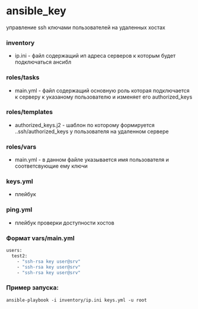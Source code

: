 # ansible_key
управление ssh ключами пользователей на удаленных хостах

### inventory   
- ip.ini - файл содержащий ип адреса серверов к которым будет подключаться ансибл   

### roles/tasks   
- main.yml - файл содержащий основную роль которая подключается к серверу к указаному пользователю и изменяет его authorized_keys   

### roles/templates
- authorized_keys.j2 - шаблон по которому формируется ..ssh/authorized_keys у пользователя на удаленном сервере   

### roles/vars
- main.yml - в данном файле указывается имя пользователя и соответсвующие ему ключи

### keys.yml 
- плейбук

### ping.yml
- плейбук проверки доступности хостов

### Формат vars/main.yml
```bash
users:
  test2:
    - "ssh-rsa key user@srv"
    - "ssh-rsa key user@srv"
    - "ssh-rsa key user@srv"
```


### Пример запуска:

```
ansible-playbook -i inventory/ip.ini keys.yml -u root
``` 

